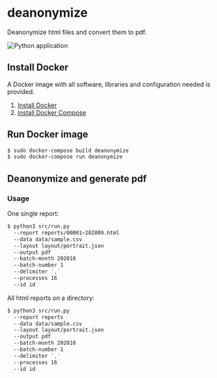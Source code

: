 # deanonymize

Deanonymize html files and convert them to pdf.

![Python application](https://github.com/beedata-analytics/deanonymize/workflows/Python%20application/badge.svg)

## Install Docker

A Docker image with all software, libraries and configuration needed is provided.

1. [Install Docker](https://docs.docker.com/engine/install/ubuntu/#install-using-the-repository)
2. [Install Docker Compose](https://docs.docker.com/compose/install/)

## Run Docker image

```bash
$ sudo docker-compose build deanonymize
$ sudo docker-compose run deanonymize
```

## Deanonymize and generate pdf

### Usage

One single report:

```bash
$ python3 src/run.py
  --report reports/00001~202009.html
  --data data/sample.csv
  --layout layout/portrait.json
  --output pdf
  --batch-month 202010
  --batch-number 1
  --delimiter ','
  --processes 16
  --id id

```

All html reports on a directory:

```bash
$ python3 src/run.py
  --report reports
  --data data/sample.csv
  --layout layout/portrait.json
  --output pdf
  --batch-month 202010
  --batch-number 1
  --delimiter ','
  --processes 16
  --id id
```
